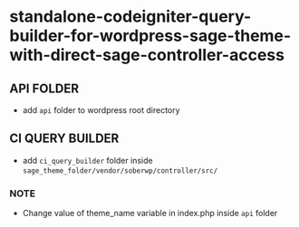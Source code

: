 # standalone-codeigniter-query-builder-for-wordpress-sage-theme-with-direct-sage-controller-access

## API FOLDER

- add `api` folder to wordpress root directory

## CI QUERY BUILDER

- add `ci_query_builder` folder inside `sage_theme_folder/vendor/soberwp/controller/src/`

### NOTE

- Change value of theme_name variable in index.php inside `api` folder
